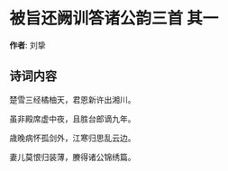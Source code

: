 # 被旨还阙训答诸公韵三首  其一

**作者**: 刘挚

## 诗词内容

楚雪三经橘柚天，君恩新许出湘川。

虽非殿席虚中夜，且胜台郎谪九年。

歳晚病怀孤剑外，江寒归思乱云边。

妻儿莫恨归装薄，賸得诸公锦绣篇。

